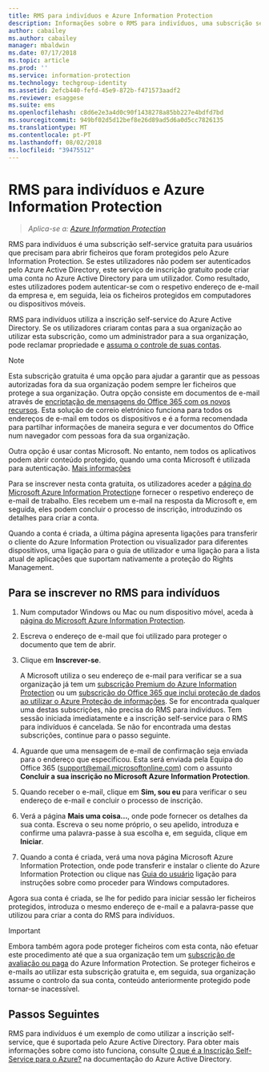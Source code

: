 ```yaml
---
title: RMS para indivíduos e Azure Information Protection
description: Informações sobre o RMS para indivíduos, uma subscrição self-service gratuita para os utilizadores que foram enviados os ficheiros protegidos, mas estes utilizadores não podem ser autenticados porque o respetivo departamento de TI não gere uma conta para os mesmos no Azure.
author: cabailey
ms.author: cabailey
manager: mbaldwin
ms.date: 07/17/2018
ms.topic: article
ms.prod: ''
ms.service: information-protection
ms.technology: techgroup-identity
ms.assetid: 2efcb440-fefd-45e9-872b-f471573aadf2
ms.reviewer: esaggese
ms.suite: ems
ms.openlocfilehash: c8d6e2e3a4d0c90f1438278a85bb227e4bdfd7bd
ms.sourcegitcommit: 949bf02d5d12bef8e26d89ad5d6a0d5cc7826135
ms.translationtype: MT
ms.contentlocale: pt-PT
ms.lasthandoff: 08/02/2018
ms.locfileid: "39475512"
---
```

# <a name="rms-for-individuals-and-azure-information-protection"></a>RMS para indivíduos e Azure Information Protection

>*Aplica-se a: [Azure Information Protection](https://azure.microsoft.com/pricing/details/information-protection)*

RMS para indivíduos é uma subscrição self-service gratuita para usuários que precisam para abrir ficheiros que foram protegidos pelo Azure Information Protection. Se estes utilizadores não podem ser autenticados pelo Azure Active Directory, este serviço de inscrição gratuito pode criar uma conta no Azure Active Directory para um utilizador. Como resultado, estes utilizadores podem autenticar-se com o respetivo endereço de e-mail da empresa e, em seguida, leia os ficheiros protegidos em computadores ou dispositivos móveis.

RMS para indivíduos utiliza a inscrição self-service do Azure Active Directory. Se os utilizadores criaram contas para a sua organização ao utilizar esta subscrição, como um administrador para a sua organização, pode reclamar propriedade e [assuma o controle de suas contas](/active-directory/domains-admin-takeover#external-admin-takeover). 


> [!NOTE]
> Esta subscrição gratuita é uma opção para ajudar a garantir que as pessoas autorizadas fora da sua organização podem sempre ler ficheiros que protege a sua organização. Outra opção consiste em documentos de e-mail através de [encriptação de mensagens do Office 365 com os novos recursos](https://support.office.com/article/7ff0c040-b25c-4378-9904-b1b50210d00e). Esta solução de correio eletrónico funciona para todos os endereços de e-mail em todos os dispositivos e é a forma recomendada para partilhar informações de maneira segura e ver documentos do Office num navegador com pessoas fora da sua organização.
> 
> Outra opção é usar contas Microsoft. No entanto, nem todos os aplicativos podem abrir conteúdo protegido, quando uma conta Microsoft é utilizada para autenticação. [Mais informações](secure-collaboration-documents.md#supported-scenarios-for-opening-protected-documents) 

Para se inscrever nesta conta gratuita, os utilizadores aceder a [página do Microsoft Azure Information Protection](https://aka.ms/rms-signup)e fornecer o respetivo endereço de e-mail de trabalho. Eles recebem um e-mail na resposta da Microsoft e, em seguida, eles podem concluir o processo de inscrição, introduzindo os detalhes para criar a conta. 

Quando a conta é criada, a última página apresenta ligações para transferir o cliente do Azure Information Protection ou visualizador para diferentes dispositivos, uma ligação para o guia de utilizador e uma ligação para a lista atual de aplicações que suportam nativamente a proteção do Rights Management. 

## <a name="to-sign-up-for-rms-for-individuals"></a>Para se inscrever no RMS para indivíduos

1. Num computador Windows ou Mac ou num dispositivo móvel, aceda à [página do Microsoft Azure Information Protection](https://aka.ms/rms-signup).

2. Escreva o endereço de e-mail que foi utilizado para proteger o documento que tem de abrir.

3. Clique em **Inscrever-se**.

    A Microsoft utiliza o seu endereço de e-mail para verificar se a sua organização já tem um [subscrição Premium do Azure Information Protection](https://www.microsoft.com/cloud-platform/azure-information-protection-pricing) ou um [subscrição do Office 365 que inclui proteção de dados ao utilizar o Azure Proteção de informações](http://download.microsoft.com/download/E/C/F/ECF42E71-4EC0-48FF-AA00-577AC14D5B5C/Azure_Information_Protection_licensing_datasheet_EN-US.pdf). Se for encontrada qualquer uma destas subscrições, não precisa do RMS para indivíduos. Tem sessão iniciada imediatamente e a inscrição self-service para o RMS para indivíduos é cancelada. Se não for encontrada uma destas subscrições, continue para o passo seguinte.

4. Aguarde que uma mensagem de e-mail de confirmação seja enviada para o endereço que especificou. Esta será enviada pela Equipa do Office 365 (support@email.microsoftonline.com) com o assunto **Concluir a sua inscrição no Microsoft Azure Information Protection**.

5. Quando receber o e-mail, clique em **Sim, sou eu** para verificar o seu endereço de e-mail e concluir o processo de inscrição.

6. Verá a página **Mais uma coisa...**, onde pode fornecer os detalhes da sua conta. Escreva o seu nome próprio, o seu apelido, introduza e confirme uma palavra-passe à sua escolha e, em seguida, clique em **Iniciar**.

7. Quando a conta é criada, verá uma nova página Microsoft Azure Information Protection, onde pode transferir e instalar o cliente do Azure Information Protection ou clique nas [Guia do usuário](./rms-client/client-user-guide.md) ligação para instruções sobre como proceder para Windows computadores.

Agora sua conta é criada, se lhe for pedido para iniciar sessão ler ficheiros protegidos, introduza o mesmo endereço de e-mail e a palavra-passe que utilizou para criar a conta do RMS para indivíduos.

> [!IMPORTANT]
> Embora também agora pode proteger ficheiros com esta conta, não efetuar este procedimento até que a sua organização tem um [subscrição de avaliação ou paga](https://azure.microsoft.com/pricing/details/information-protection/) do Azure Information Protection. Se proteger ficheiros e e-mails ao utilizar esta subscrição gratuita e, em seguida, sua organização assume o controlo da sua conta, conteúdo anteriormente protegido pode tornar-se inacessível.


## <a name="next-steps"></a>Passos Seguintes
RMS para indivíduos é um exemplo de como utilizar a inscrição self-service, que é suportada pelo Azure Active Directory. Para obter mais informações sobre como isto funciona, consulte [O que é a Inscrição Self-Service para o Azure?](/active-directory/active-directory-self-service-signup) na documentação do Azure Active Directory.

